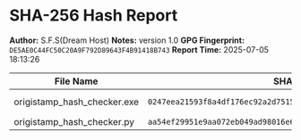﻿# SHA-256 Hash Report

**Author:** S.F.S(Dream Host)
**Notes:** version 1.0
**GPG Fingerprint:** `DE5AE0C44FC50C20A9F792D89643F4B91418B743`
**Report Time:** 2025-07-05 18:13:26


| File Name | SHA-256 | Size |
|-----------|---------|------|
| origistamp_hash_checker.exe | `0247eea21593f8a4df176ec92a2d7515cf946ab3d3a616605dd92546ecca531e` | 69965.97 KB |
| origistamp_hash_checker.py | `aa54ef29951e9aa072eb049ad98016e6360a2787d1ed2cb2ad63b14bffd07c99` | 22.54 KB |
